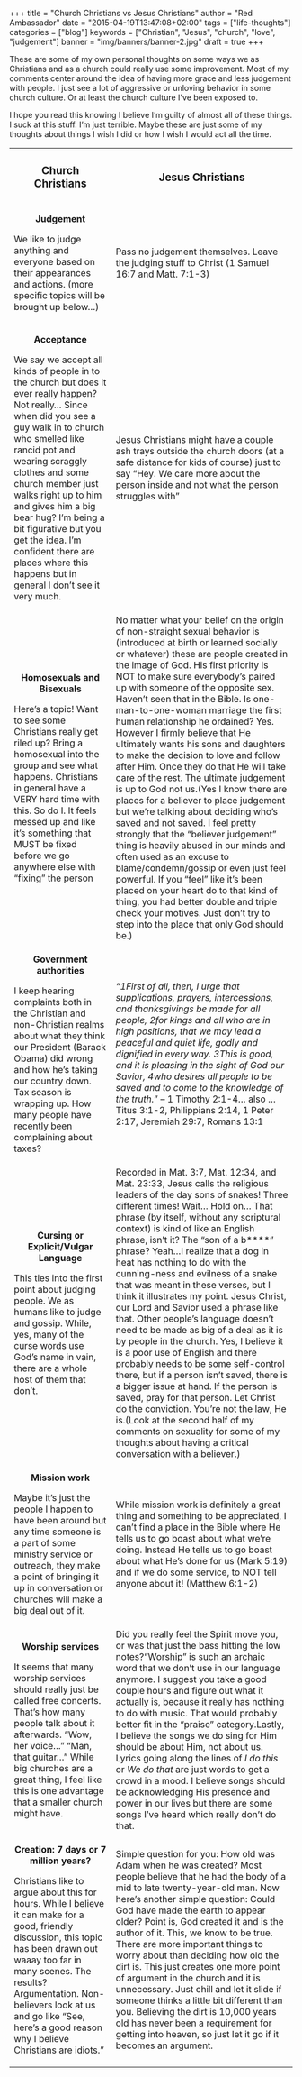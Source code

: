 +++
title = "Church Christians vs Jesus Christians"
author = "Red Ambassador"
date = "2015-04-19T13:47:08+02:00"
tags = ["life-thoughts"]
categories = ["blog"]
keywords = ["Christian", "Jesus", "church", "love", "judgement"]
banner = "img/banners/banner-2.jpg"
draft = true
+++


These are some of my own personal thoughts on some ways we as Christians and as a church could really use some improvement. Most of my comments center around the idea of having more grace and less judgement with people. I just see a lot of aggressive or unloving behavior in some church culture. Or at least the church culture I've been exposed to.

I hope you read this knowing I believe I’m guilty of almost all of these things. I suck at this stuff. I’m just terrible. Maybe these are just some of my thoughts about things I wish I did or how I wish I would act all the time.

<table width="100%">
<tbody>
<tr>
<td style="text-align: center;">
<h3><strong>Church Christians</strong></h3>
</td>
<td>
<h3 style="text-align: center;"><strong>Jesus Christians</strong></h3>
</td>
</tr>
<tr>
<td>
<p style="text-align: center;"><strong>Judgement</strong></p>
<p>We like to judge anything and everyone based on their appearances and actions. (more specific topics will be brought up below…)</p></td>
<td>Pass no judgement themselves. Leave the judging stuff to Christ (1 Samuel 16:7 and Matt. 7:1-3)</td>
</tr>
<tr>
<td>
<p style="text-align: center;"><strong>Acceptance</strong></p>
<p>We say we accept all kinds of people in to the church but does it ever really happen? Not really… Since when did you see a guy walk in to church who smelled like rancid pot and wearing scraggly clothes and some church member just walks right up to him and gives him a big bear hug? I’m being a bit figurative but you get the idea. I’m confident there are places where this happens but in general I don’t see it very much.</p></td>
<td>Jesus Christians might have a couple ash trays outside the church doors (at a safe distance for kids of course) just to say “Hey. We care more about the person inside and not what the person struggles with”</td>
</tr>
<tr>
<td>
<p style="text-align: center;"><strong>Homosexuals and Bisexuals</strong></p>
<p>Here’s a topic! Want to see some Christians really get riled up? Bring a homosexual into the group and see what happens. Christians in general have a VERY hard time with this. So do I. It feels messed up and like it’s something that MUST be fixed before we go anywhere else with “fixing” the person</p></td>
<td>No matter what your belief on the origin of non-straight sexual behavior is (introduced at birth or learned socially or whatever) these are people created in the image of God. His first priority is NOT to make sure everybody’s paired up with someone of the opposite sex. Haven’t seen that in the Bible. Is one-man-to-one-woman marriage the first human relationship he ordained? Yes. However I firmly believe that He ultimately wants his sons and daughters to make the decision to love and follow after Him. Once they do that He will take care of the rest. The ultimate judgement is up to God not us.(Yes I know there are places for a believer to place judgement but we’re talking about deciding who’s saved and not saved. I feel pretty strongly that the “believer judgement” thing is heavily abused in our minds and often used as an excuse to blame/condemn/gossip or even just feel powerful. If you “feel” like it’s been placed on your heart do to that kind of thing, you had better double and triple check your motives. Just don’t try to step into the place that only God should be.)</td>
</tr>
<tr>
<td>
<p style="text-align: center;"><strong>Government authorities</strong></p>
<p>I keep hearing complaints both in the Christian and non-Christian realms about what they think our President (Barack Obama) did wrong and how he’s taking our country down. Tax season is wrapping up. How many people have recently been complaining about taxes?</p></td>
<td><em>“1</em><em>First of all, then, I urge that supplications, prayers, intercessions, and thanksgivings be made for all people, </em><em><span data-usfm="1TI.2.2">2</span></em><em>for kings and all who are in high positions, that we may lead a peaceful and quiet life, godly and dignified in every way. </em><em><span data-usfm="1TI.2.3">3</span></em><em>This is good, and it is pleasing in the sight of God our Savior, </em><em><span data-usfm="1TI.2.4">4</span></em><em>who desires all people to be saved and to come to the knowledge of the truth.</em>” – 1 Timothy 2:1-4… also …Titus 3:1-2, Philippians 2:14, 1 Peter 2:17, Jeremiah 29:7, Romans 13:1</td>
</tr>
<tr>
<td>
<p style="text-align: center;"><strong>Cursing or Explicit/Vulgar Language</strong></p>
<p>This ties into the first point about judging people. We as humans like to judge and gossip. While, yes, many of the curse words use God’s name in vain, there are a whole host of them that don’t.</p></td>
<td>Recorded in Mat. 3:7, Mat. 12:34, and Mat. 23:33, Jesus calls the religious leaders of the day sons of snakes! Three different times! Wait… Hold on… That phrase (by itself, without any scriptural context) is kind of like an English phrase, isn’t it? The “son of a b****” phrase? Yeah…I realize that a dog in heat has nothing to do with the cunning-ness and evilness of a snake that was meant in these verses, but I think it illustrates my point. Jesus Christ, our Lord and Savior used a phrase like that. Other people’s language doesn’t need to be made as big of a deal as it is by people in the church. Yes, I believe it is a poor use of English and there probably needs to be some self-control there, but if a person isn’t saved, there is a bigger issue at hand. If the person is saved, pray for that person. Let Christ do the conviction. You’re not the law, He is.(Look at the second half of my comments on sexuality for some of my thoughts about having a critical conversation with a believer.)</td>
</tr>
<tr>
<td>
<p style="text-align: center;"><strong>Mission work</strong></p>
<p>Maybe it’s just the people I happen to have been around but any time someone is a part of some ministry service or outreach, they make a point of bringing it up in conversation or churches will make a big deal out of it.</p></td>
<td>While mission work is definitely a great thing and something to be appreciated, I can’t find a place in the Bible where He tells us to go boast about what we’re doing. Instead He tells us to go boast about what He’s done for us (Mark 5:19) and if we do some service, to NOT tell anyone about it! (Matthew 6:1-2)</td>
</tr>
<tr>
<td>
<p style="text-align: center;"><strong>Worship services</strong></p>
<p>It seems that many worship services should really just be called free concerts. That’s how many people talk about it afterwards. “Wow, her voice…” “Man, that guitar…” While big churches are a great thing, I feel like this is one advantage that a smaller church might have.</p></td>
<td>Did you really feel the Spirit move you, or was that just the bass hitting the low notes?“Worship” is such an archaic word that we don’t use in our language anymore. I suggest you take a good couple hours and figure out what it actually is, because it really has nothing to do with music. That would probably better fit in the “praise” category.Lastly, I believe the songs we do sing for Him should be about Him, not about us. Lyrics going along the lines of <em>I do this</em> or <em>We do that</em> are just words to get a crowd in a mood. I believe songs should be acknowledging His presence and power in our lives but there are some songs I’ve heard which really don’t do that.</td>
</tr>
<tr>
<td>
<p style="text-align: center;"><strong>Creation: 7 days or 7 million years?</strong></p>
<p style="text-align: left;">Christians like to argue about this for hours. While I believe it can make for a good, friendly discussion, this topic has been drawn out waaay too far in many scenes. The results? Argumentation. Non-believers look at us and go like “See, here’s a good reason why I believe Christians are idiots.”</p>
</td>
<td>Simple question for you: How old was Adam when he was created? Most people believe that he had the body of a mid to late twenty-year-old man. Now here’s another simple question: Could God have made the earth to appear older? Point is, God created it and is the author of it. This, we know to be true. There are more important things to worry about than deciding how old the dirt is. This just creates one more point of argument in the church and it is unnecessary. Just chill and let it slide if someone thinks a little bit different than you. Believing the dirt is 10,000 years old has never been a requirement for getting into heaven, so just let it go if it becomes an argument.</td>
</tr>
</tbody>
</table>
